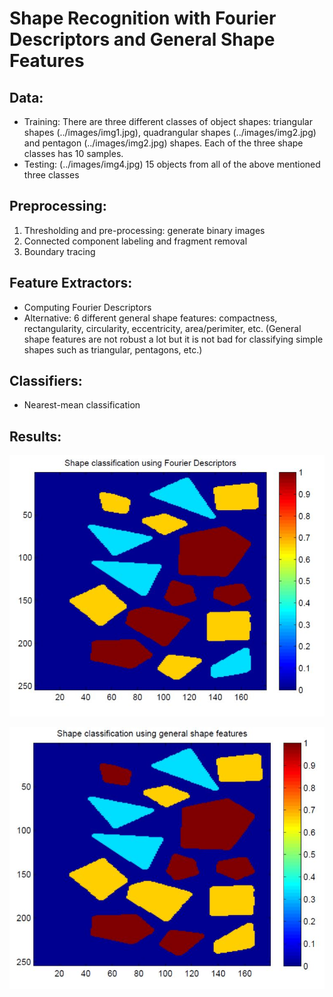 # Shape Recognition with Fourier Descriptors and General Shape Features

## Data:
- Training: There are three different classes of object shapes: triangular shapes (../images/img1.jpg), quadrangular shapes (../images/img2.jpg) and pentagon (../images/img2.jpg) shapes. Each of the three shape classes has 10 samples. 
- Testing: (../images/img4.jpg) 15 objects from all of the above mentioned three classes

## Preprocessing:
1. Thresholding and pre-processing: generate binary images
2. Connected component labeling and fragment removal
3. Boundary tracing

## Feature Extractors:
- Computing Fourier Descriptors 
- Alternative: 6 different general shape features: compactness, rectangularity, circularity, eccentricity, area/perimiter, etc. (General shape features are not robust a lot but it is not bad for classifying simple shapes such as triangular, pentagons, etc.)

## Classifiers:
- Nearest-mean classification

## Results:

![fd](docs/shape_classification_fourier_descriptors.JPG)

![shape-features](docs/shape_classification_general_shape_features.JPG)
